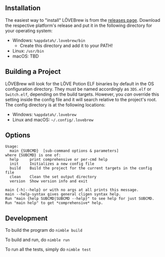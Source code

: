 ## Installation
The easiest way to "install" LÖVEBrew is from the [releases page](https://github.com/TurtleP/lovebrew/releases). Download the respective platform's release and put it in the following directory for your operating system:

- Windows: `%appdata%/.lovebrew/bin`
  - Create this directory and add it to your PATH!
- Linux: `/usr/bin`
- macOS: TBD

## Building a Project
LÖVEBrew will look for the LÖVE Potion ELF binaries by default in the OS configuration directory. They must be named accordingly as `3DS.elf` or `Switch.elf`, depending on the build targets.
However, you *can* override this setting inside the config file and it will search relative to the project's root. The config directory is at the following locations:

- Windows: `%appdata%/.lovebrew`
- Linux and macOS: `~/.config/.lovebrew`

## Options
```
Usage:
  main {SUBCMD}  [sub-command options & parameters]
where {SUBCMD} is one of:
  help     print comprehensive or per-cmd help
  init     Initializes a new config file
  build    Build the project for the current targets in the config file
  clean    Clean the set output directory
  version  Show version info and exit

main {-h|--help} or with no args at all prints this message.
main --help-syntax gives general cligen syntax help.
Run "main {help SUBCMD|SUBCMD --help}" to see help for just SUBCMD.
Run "main help" to get *comprehensive* help.
```

## Development
To build the program do `nimble build`

To build and run, do `nimble run`

To run all the tests, simply do `nimble test`
